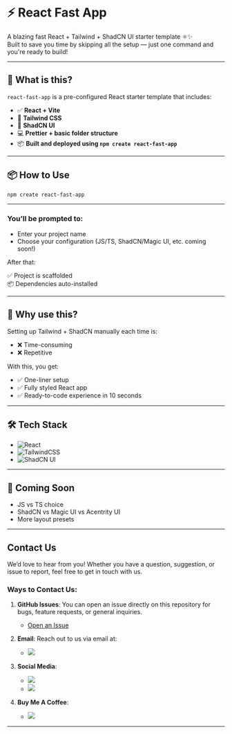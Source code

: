 # ⚡️ React Fast App

A blazing fast React + Tailwind + ShadCN UI starter template ⚛️✨  
Built to save you time by skipping all the setup — just one command and you're ready to build!

---

## 🚀 What is this?

`react-fast-app` is a pre-configured React starter template that includes:

- ✅ **React + Vite**
- 🎨 **Tailwind CSS**
- 🧩 **ShadCN UI**
- 💻 **Prettier + basic folder structure**
- 📦 **Built and deployed using `npm create react-fast-app`**

---

## 📦 How to Use

```bash
npm create react-fast-app
```
---

### You’ll be prompted to:

- Enter your project name  
- Choose your configuration (JS/TS, ShadCN/Magic UI, etc. coming soon!)

After that:

✅ Project is scaffolded  
📦 Dependencies auto-installed 

---

## 🧠 Why use this?

Setting up Tailwind + ShadCN manually each time is:

- ❌ Time-consuming  
- ❌ Repetitive  

With this, you get:

- ✅ One-liner setup  
- ✅ Fully styled React app  
- ✅ Ready-to-code experience in 10 seconds

---

## 🛠 Tech Stack

- ![React](https://img.shields.io/badge/react-%2320232a.svg?style=for-the-badge&logo=react&logoColor=%2361DAFB)
- ![TailwindCSS](https://img.shields.io/badge/tailwindcss-%2338B2AC.svg?style=for-the-badge&logo=tailwind-css&logoColor=white)
- ![ShadCN UI](https://img.shields.io/badge/shadcn/ui-000000.svg?style=for-the-badge&logo=shadcn/ui&logoColor=white)

---

## 🤖 Coming Soon

- JS vs TS choice  
- ShadCN vs Magic UI vs Acentrity UI  
- More layout presets 

---

## Contact Us

</div>
We’d love to hear from you! Whether you have a question, suggestion, or issue to report, feel free to get in touch with us.

### Ways to Contact Us:

1. **GitHub Issues**: You can open an issue directly on this repository for bugs, feature requests, or general inquiries.
   - [Open an Issue](https://github.com/satendra03/react-fast-app/issues)

2. **Email**: Reach out to us via email at:
   - <a href="mailto:satendrakumarparteti.work@gmail.com"><img src="https://img.shields.io/badge/Gmail-D14836?style=for-the-badge&logo=gmail&logoColor=white"/> </a>

3. **Social Media**:
   - <a href="https://instagram.com/_satendra_03"><img src="https://img.shields.io/badge/Instagram-E4405F?style=for-the-badge&logo=instagram&logoColor=white"/> </a>
   - <a href="https://linkedin.com/in/connect-satendra"><img src="https://img.shields.io/badge/LinkedIn-0077B5?style=for-the-badge&logo=linkedin&logoColor=white"/> </a>
4. **Buy Me A Coffee**:
   - <a href="https://buymeacoffee.com/satendra03" target="_blank"><img src="https://img.shields.io/badge/Buy%20Me%20A%20Coffee-FFDD00.svg?style=for-the-badge&logo=Buy-Me-A-Coffee&logoColor=black"></a>
---
